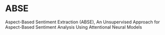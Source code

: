 # ABSE
Aspect-Based Sentiment Extraction (ABSE), An Unsupervised Approach for Aspect-Based Sentiment Analysis Using Attentional Neural Models
